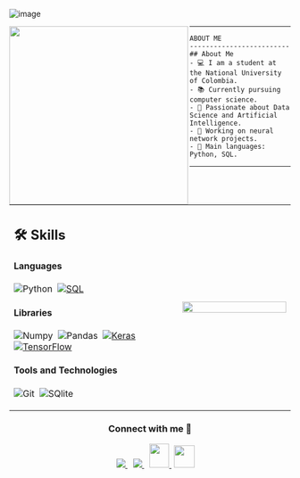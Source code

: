 ![image](https://github.com/JeroHoyos/JeroHoyos/assets/155777450/20cc6b38-3d05-4acf-877b-357a36e3f3a0)





<img align="left" src="https://i.pinimg.com/564x/13/2a/95/132a95e6ec67a67dda3c60f8bcb9d688.jpg"  width="320" />

<hr>

```
ABOUT ME
-------------------------
## About Me
- 💻 I am a student at the National University of Colombia.
- 📚 Currently pursuing computer science.
- 🌱 Passionate about Data Science and Artificial Intelligence.
- 🔭 Working on neural network projects.
- 🌟 Main languages: Python, SQL.

```
<hr>


</br>


<table width="100%" >

 <tr>
    <td width="60%">
     
## 🛠️ Skills

#### Languages

![Python](https://img.shields.io/badge/-Python-05122A?style=flat&logo=python)&nbsp;
    <a href="https://github.com/search?q=user%3ADenverCoder1+is%3Arepo+language%3Asql"><img alt="SQL" src="https://img.shields.io/badge/SQL%20-%23025E8C.svg?logo=amazon-dynamodb&logoColor=white"></a>

#### Libraries

![Numpy](https://img.shields.io/badge/Numpy-777BB4?style=flat&logo=numpy&logoColor=white)&nbsp;
![Pandas](https://img.shields.io/badge/Pandas-2C2D72?style=flat&logo=pandas&logoColor=white)&nbsp;
    <a href="#"><img alt="Keras" src="https://img.shields.io/badge/Keras%20-%23D00000.svg?logo=Keras&logoColor=white"></a>
    <a href="#"><img alt="TensorFlow" src="https://img.shields.io/badge/TensorFlow%20-%23FF6F00.svg?logo=TensorFlow&logoColor=white"></a>
  
#### Tools and Technologies

![Git](https://img.shields.io/badge/-Git-05122A?style=flat&logo=git)&nbsp;
![SQlite](https://img.shields.io/badge/-SQlite-05122A?style=flat&logo=sqlite&logoColor=A8B9CC)&nbsp;

</td>
    <td>

<p align="center">
  <img width="100%" src="https://i.pinimg.com/564x/89/0a/f1/890af13ff59d11582bc699b940d386b2.jpg" />
  </td>
 </tr>
</table>

<h3 align="center" >Connect with me 🤝 </h3>


<p align="center">

  <div align="center" class="icons-social" style="margin-left: 10px;">
    <a target="_blank" href="https://github.com/JeroHoyos">
      <img src="https://img.icons8.com/doodle/40/000000/linkedin--v2.png" style="margin-left: 10px;">
    </a>
    <a style="margin-left: 10px;" target="_blank" href="https://github.com/JeroHoyos">
      <img src="https://img.icons8.com/doodle/40/000000/github--v1.png">
    </a>
    <a style="margin-left: 10px;" target="_blank" href="https://github.com/JeroHoyos">
      <img src="https://img.icons8.com/doodle/2x/gmail-new.png" style="width:35px; height:43px;">
    </a>
    <a style="margin-left: 5px;" target="_blank" href="https://github.com/JeroHoyos">
      <img src="https://img.icons8.com/ultraviolet/2x/resume.png" style="width:37px; height:40px;">
    </a>

  </div>

</p>



